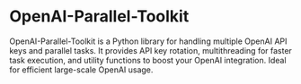 # OpenAI-Parallel-Toolkit
OpenAI-Parallel-Toolkit is a Python library for handling multiple OpenAI API keys and parallel tasks. It provides API key rotation, multithreading for faster task execution, and utility functions to boost your OpenAI integration. Ideal for efficient large-scale OpenAI usage.
